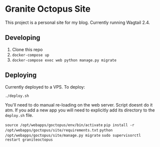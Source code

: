 Granite Octopus Site
====================

This project is a personal site for my blog. Currently running Wagtail 2.4.

Developing
----------

1. Clone this repo
2. `docker-compose up`
3. `docker-compose exec web python manage.py migrate`

Deploying
---------

Currently deployed to a VPS. To deploy:

`./deploy.sh`

You'll need to do manual re-loading on the web server. Script doesnt do it atm.
If you add a new app you will need to explicitly add its directory to the
`deploy.sh` file. 

`source /opt/webapps/goctopus/env/bin/activate`
`pip install -r /opt/webapps/goctopus/site/requirements.txt`
`python /opt/webapps/goctopus/site/manage.py migrate`
`sudo supervisorctl restart graniteoctopus`
